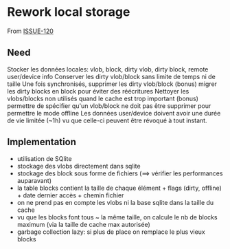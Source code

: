 # Rework local storage

From [ISSUE-120](https://github.com/Scille/parsec-cloud/issues/120)

## Need

Stocker les données locales: vlob, block, dirty vlob, dirty block, remote user/device info
Conserver les dirty vlob/block sans limite de temps ni de taille
Une fois synchronisés, supprimer les dirty vlob/block
(bonus) migrer les dirty blocks en block pour éviter des réécritures
Nettoyer les vlobs/blocks non utilisés quand le cache est trop important
(bonus) permettre de spécifier qu'un vlob/block ne doit pas être supprimer pour permettre le mode offline
Les données user/device doivent avoir une durée de vie limitée (~1h) vu que celle-ci peuvent être révoqué à tout instant.

## Implementation

- utilisation de SQlite
- stockage des vlobs directement dans sqlite
- stockage des block sous forme de fichiers (==> vérifier les performances auparavant)
- la table blocks contient la taille de chaque élément + flags (dirty, offline) + date dernier accès + chemin fichier
- on ne prend pas en compte les vlobs ni la base sqlite dans la taille du cache
- vu que les blocks font tous ~ la même taille, on calcule le nb de blocks maximum (via la taille de cache max autorisée)
- garbage collection lazy: si plus de place on remplace le plus vieux blocks
